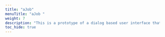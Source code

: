 ```yaml
---
title: "aJob"
menuTitle: "aJob "
weight: 7
description: "This is a prototype of a dialog based user interface that helps to find the a collection of suitable services."
toc_hide: true
---
```

